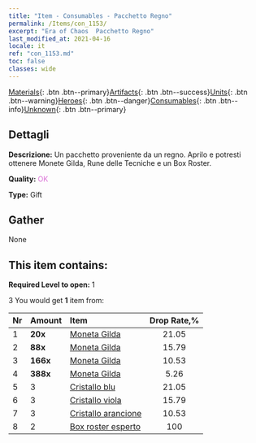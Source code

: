 ```yaml
---
title: "Item - Consumables - Pacchetto Regno"
permalink: /Items/con_1153/
excerpt: "Era of Chaos  Pacchetto Regno"
last_modified_at: 2021-04-16
locale: it
ref: "con_1153.md"
toc: false
classes: wide
---
```

 [Materials](/it/Items/){: .btn .btn--primary}[Artifacts](/it/Items/Artifacts/){: .btn .btn--success}[Units](/it/Items/Units/){: .btn .btn--warning}[Heroes](/it/Items/Heroes/){: .btn .btn--danger}[Consumables](/it/Items/Consumables/){: .btn .btn--info}[Unknown](/it/Items/Unknown/){: .btn .btn--primary}

## Dettagli
 **Descrizione:** Un pacchetto proveniente da un regno. Aprilo e potresti ottenere Monete Gilda, Rune delle Tecniche e un Box Roster.

 **Quality:** <span style="color: #DA70D6">OK</span>

 **Type:** Gift

## Gather

  None

## This item contains:

 **Required Level to open:** 1

 3 You would get **1** item  from:

  | Nr | Amount |     Item    | Drop Rate,% |
  |:---|:-------|:------------|:---------:|
  | 1 |  **20x** | [Moneta Gilda](/it/Items/con_896/) | 21.05 | 
  | 2 |  **88x** | [Moneta Gilda](/it/Items/con_896/) | 15.79 | 
  | 3 |  **166x** | [Moneta Gilda](/it/Items/con_896/) | 10.53 | 
  | 4 |  **388x** | [Moneta Gilda](/it/Items/con_896/) | 5.26 | 
  | 5 | 3 | [Cristallo blu](/it/Items/con_716/) | 21.05 | 
  | 6 | 3 | [Cristallo viola](/it/Items/con_720/) | 15.79 | 
  | 7 | 3 | [Cristallo arancione](/it/Items/con_730/) | 10.53 | 
  | 8 | 2 | [Box roster esperto](/it/Items/con_776/) | 100 | 
